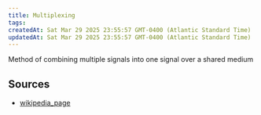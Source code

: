 ```yaml
---
title: Multiplexing
tags: 
createdAt: Sat Mar 29 2025 23:55:57 GMT-0400 (Atlantic Standard Time)
updatedAt: Sat Mar 29 2025 23:55:57 GMT-0400 (Atlantic Standard Time)
---
```



Method of combining multiple signals into one signal over a shared medium



## Sources
- [wikipedia_page](https://en.wikipedia.org/wiki/Multiplexing)
